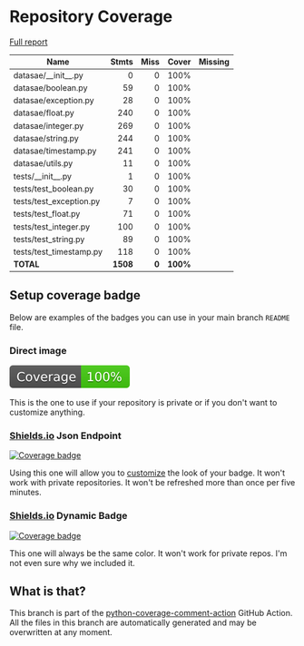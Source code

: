 # Repository Coverage

[Full report](https://htmlpreview.github.io/?https://github.com/jabardigitalservice/DataSae/blob/python-coverage-comment-action-data/htmlcov/index.html)

| Name                     |    Stmts |     Miss |    Cover |   Missing |
|------------------------- | -------: | -------: | -------: | --------: |
| datasae/\_\_init\_\_.py  |        0 |        0 |     100% |           |
| datasae/boolean.py       |       59 |        0 |     100% |           |
| datasae/exception.py     |       28 |        0 |     100% |           |
| datasae/float.py         |      240 |        0 |     100% |           |
| datasae/integer.py       |      269 |        0 |     100% |           |
| datasae/string.py        |      244 |        0 |     100% |           |
| datasae/timestamp.py     |      241 |        0 |     100% |           |
| datasae/utils.py         |       11 |        0 |     100% |           |
| tests/\_\_init\_\_.py    |        1 |        0 |     100% |           |
| tests/test\_boolean.py   |       30 |        0 |     100% |           |
| tests/test\_exception.py |        7 |        0 |     100% |           |
| tests/test\_float.py     |       71 |        0 |     100% |           |
| tests/test\_integer.py   |      100 |        0 |     100% |           |
| tests/test\_string.py    |       89 |        0 |     100% |           |
| tests/test\_timestamp.py |      118 |        0 |     100% |           |
|                **TOTAL** | **1508** |    **0** | **100%** |           |


## Setup coverage badge

Below are examples of the badges you can use in your main branch `README` file.

### Direct image

[![Coverage badge](https://raw.githubusercontent.com/jabardigitalservice/DataSae/python-coverage-comment-action-data/badge.svg)](https://htmlpreview.github.io/?https://github.com/jabardigitalservice/DataSae/blob/python-coverage-comment-action-data/htmlcov/index.html)

This is the one to use if your repository is private or if you don't want to customize anything.

### [Shields.io](https://shields.io) Json Endpoint

[![Coverage badge](https://img.shields.io/endpoint?url=https://raw.githubusercontent.com/jabardigitalservice/DataSae/python-coverage-comment-action-data/endpoint.json)](https://htmlpreview.github.io/?https://github.com/jabardigitalservice/DataSae/blob/python-coverage-comment-action-data/htmlcov/index.html)

Using this one will allow you to [customize](https://shields.io/endpoint) the look of your badge.
It won't work with private repositories. It won't be refreshed more than once per five minutes.

### [Shields.io](https://shields.io) Dynamic Badge

[![Coverage badge](https://img.shields.io/badge/dynamic/json?color=brightgreen&label=coverage&query=%24.message&url=https%3A%2F%2Fraw.githubusercontent.com%2Fjabardigitalservice%2FDataSae%2Fpython-coverage-comment-action-data%2Fendpoint.json)](https://htmlpreview.github.io/?https://github.com/jabardigitalservice/DataSae/blob/python-coverage-comment-action-data/htmlcov/index.html)

This one will always be the same color. It won't work for private repos. I'm not even sure why we included it.

## What is that?

This branch is part of the
[python-coverage-comment-action](https://github.com/marketplace/actions/python-coverage-comment)
GitHub Action. All the files in this branch are automatically generated and may be
overwritten at any moment.